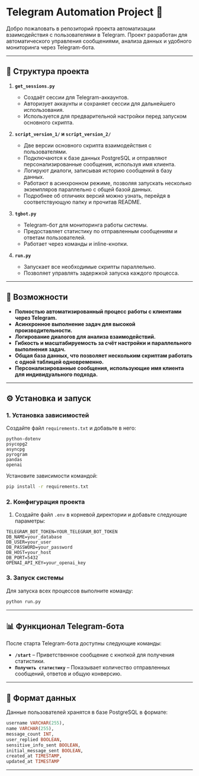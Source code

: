 # Telegram Automation Project 🚀

Добро пожаловать в репозиторий проекта автоматизации взаимодействия с пользователями в Telegram. Проект разработан для автоматического управления сообщениями, анализа данных и удобного мониторинга через Telegram-бота.

---

## 📂 Структура проекта

1. **`get_sessions.py`**  
   - Создаёт сессии для Telegram-аккаунтов.  
   - Авторизует аккаунты и сохраняет сессии для дальнейшего использования.  
   - Используется для предварительной настройки перед запуском основного скрипта.  

2. **`script_version_1/` и `script_version_2/`**  
   - Две версии основного скрипта взаимодействия с пользователями.  
   - Подключаются к базе данных PostgreSQL и отправляют персонализированные сообщения, используя имя клиента.  
   - Логируют диалоги, записывая историю сообщений в базу данных.  
   - Работают в асинхронном режиме, позволяя запускать несколько экземпляров параллельно с общей базой данных.  
   - Подробнее об отличиях версий можно узнать, перейдя в соответствующую папку и прочитав README.  

3. **`tgbot.py`**  
   - Telegram-бот для мониторинга работы системы.  
   - Предоставляет статистику по отправленным сообщениям и ответам пользователей.  
   - Работает через команды и inline-кнопки.  

4. **`run.py`**  
   - Запускает все необходимые скрипты параллельно.  
   - Позволяет управлять задержкой запуска каждого процесса.  

---

## 🚀 Возможности

- **Полностью автоматизированный процесс работы с клиентами через Telegram.**  
- **Асинхронное выполнение задач для высокой производительности.**  
- **Логирование диалогов для анализа взаимодействий.**  
- **Гибкость и масштабируемость за счёт настройки и параллельного выполнения задач.**  
- **Общая база данных, что позволяет нескольким скриптам работать с одной таблицей одновременно.**  
- **Персонализированные сообщения, использующие имя клиента для индивидуального подхода.**  

---

## ⚙️ Установка и запуск

### 1. Установка зависимостей

Создайте файл `requirements.txt` и добавьте в него:

```text
python-dotenv
psycopg2
asyncpg
pyrogram
pandas
openai
```

Установите зависимости командой:

```bash
pip install -r requirements.txt
```

### 2. Конфигурация проекта

1. Создайте файл `.env` в корневой директории и добавьте следующие параметры:

```env
TELEGRAM_BOT_TOKEN=YOUR_TELEGRAM_BOT_TOKEN
DB_NAME=your_database
DB_USER=your_user
DB_PASSWORD=your_password
DB_HOST=your_host
DB_PORT=5432
OPENAI_API_KEY=your_openai_key
```

### 3. Запуск системы

Для запуска всех процессов выполните команду:

```bash
python run.py
```

---

## 📊 Функционал Telegram-бота

После старта Telegram-бота доступны следующие команды:

- **`/start`** – Приветственное сообщение с кнопкой для получения статистики.  
- **`Получить статистику`** – Показывает количество отправленных сообщений, ответов и общую конверсию.  

---

## 📄 Формат данных

Данные пользователей хранятся в базе PostgreSQL в формате:

```sql
username VARCHAR(255),
name VARCHAR(255),
message_count INT,
user_replied BOOLEAN,
sensitive_info_sent BOOLEAN,
initial_message_sent BOOLEAN,
created_at TIMESTAMP,
updated_at TIMESTAMP
```

---

